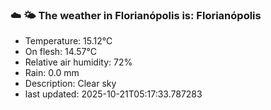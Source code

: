 ### ☁️ 🌤️  The weather in Florianópolis is: Florianópolis

- Temperature: 15.12°C
- On flesh: 14.57°C
- Relative air humidity: 72%
- Rain: 0.0 mm
- Description: Clear sky
- last updated: 2025-10-21T05:17:33.787283
